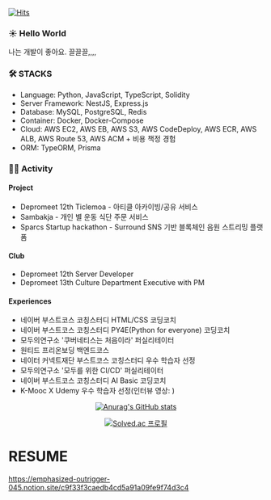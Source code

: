 [![Hits](https://hits.seeyoufarm.com/api/count/incr/badge.svg?url=https%3A%2F%2Fgithub.com%2Fstae1102&count_bg=%2379C83D&title_bg=%23000000&icon=smugmug.svg&icon_color=%23F4FFAA&title=HITs&edge_flat=false)](https://hits.seeyoufarm.com)

### ☀️ Hello World

나는 개발이 좋아요. 끌끌끌,,,,

### 🛠️ STACKS

- Language: Python, JavaScript, TypeScript, Solidity
- Server Framework: NestJS, Express.js
- Database: MySQL, PostgreSQL, Redis
- Container: Docker, Docker-Compose
- Cloud: AWS EC2, AWS EB, AWS S3, AWS CodeDeploy, AWS ECR, AWS ALB, AWS Route 53, AWS ACM + 비용 책정 경험
- ORM: TypeORM, Prisma

### 🏃🏻 Activity

#### Project

- Depromeet 12th Ticlemoa - 아티클 아카이빙/공유 서비스
- Sambakja - 개인 별 운동 식단 주문 서비스
- Sparcs Startup hackathon - Surround SNS 기반 블록체인 음원 스트리밍 플랫폼

#### Club

- Depromeet 12th Server Developer
- Depromeet 13th Culture Department Executive with PM

#### Experiences

- 네이버 부스트코스 코칭스터디 HTML/CSS 코딩코치
- 네이버 부스트코스 코칭스터디 PY4E(Python for everyone) 코딩코치
- 모두의연구소 '쿠버네티스는 처음이라' 퍼실리테이터
- 원티드 프리온보딩 백엔드코스
- 네이터 커넥트재단 부스트코스 코칭스터디 우수 학습자 선정
- 모두의연구소 '모두를 위한 CI/CD' 퍼실리테이터
- 네이버 부스트코스 코칭스터디 AI Basic 코딩코치
- K-Mooc X Udemy 우수 학습자 선정(인터뷰 영상: )

<div align=center>

<!---
stae1102/stae1102 is a ✨ special ✨ repository because its `README.md` (this file) appears on your GitHub profile.
You can click the Preview link to take a look at your changes.
--->

[![Anurag's GitHub stats](https://github-readme-stats.vercel.app/api?username=stae1102&show_icons=true&theme=dark)](https://github.com/anuraghazra/github-readme-stats)

[![Solved.ac
프로필](http://mazassumnida.wtf/api/v2/generate_badge?boj=stae1102)](https://solved.ac/stae1102)
  
</div>

# RESUME

https://emphasized-outrigger-045.notion.site/c9f33f3caedb4cd5a91a09fe9f74d3c4
